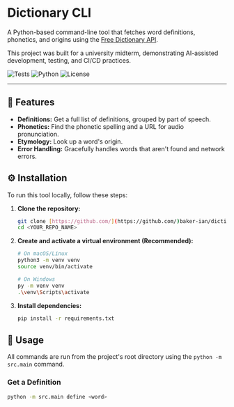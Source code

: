# Dictionary CLI

A Python-based command-line tool that fetches word definitions, phonetics, and origins using the [Free Dictionary API](https://dictionaryapi.dev/).

This project was built for a university midterm, demonstrating AI-assisted development, testing, and CI/CD practices.

![Tests](https://github.com/baker-ian/dictionary-CLI/workflows/Tests/badge.svg)
![Python](https://img.shields.io/badge/python-3.10+-blue.svg)
![License](https://img.shields.io/badge/license-MIT-green.svg)

---

## 🌟 Features
* **Definitions:** Get a full list of definitions, grouped by part of speech.
* **Phonetics:** Find the phonetic spelling and a URL for audio pronunciation.
* **Etymology:** Look up a word's origin.
* **Error Handling:** Gracefully handles words that aren't found and network errors.

## ⚙️ Installation

To run this tool locally, follow these steps:

1.  **Clone the repository:**
    ```bash
    git clone [https://github.com/](https://github.com/)baker-ian/dictionary-CLI.git
    cd <YOUR_REPO_NAME>
    ```

2.  **Create and activate a virtual environment (Recommended):**
    ```bash
    # On macOS/Linux
    python3 -m venv venv
    source venv/bin/activate
    
    # On Windows
    py -m venv venv
    .\venv\Scripts\activate
    ```

3.  **Install dependencies:**
    ```bash
    pip install -r requirements.txt
    ```

## 🚀 Usage

All commands are run from the project's root directory using the `python -m src.main` command.

### Get a Definition
```bash
python -m src.main define <word>